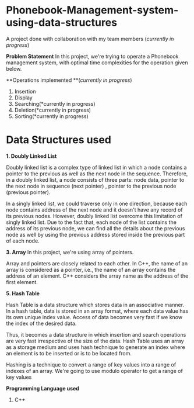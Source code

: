 # Phonebook-Management-system-using-data-structures

A project done with collaboration with my team members (*currently in progress*)

**Problem Statement**
In this project, we're trying to operate a Phonebook management system, with optimal time complexities for the operation given below.

**Operations implemented **(*currently in progress*)
1. Insertion
2. Display
3. Searching(*currently in progress)
4. Deletion(*currently in progress)
5. Sorting(*currently in progress)

# Data Structures used

**1. Doubly Linked List** 

Doubly linked list is a complex type of linked list in which a node contains a pointer to the previous as well as the next node in the sequence. Therefore, in a doubly linked list, a node consists of three parts: node data, pointer to the next node in sequence (next pointer) , pointer to the previous node (previous pointer).

In a singly linked list, we could traverse only in one direction, because each node contains address of the next node and it doesn't have any record of its previous nodes. However, doubly linked list overcome this limitation of singly linked list. Due to the fact that, each node of the list contains the address of its previous node, we can find all the details about the previous node as well by using the previous address stored inside the previous part of each node.

**3. Array**
In this project, we're using array of pointers.

Array and pointers are closely related to each other. In C++, the name of an array is considered às a pointer, i.e., the name of an array contains the address of an element. C++ considers the array name as the address of the first element.

**5. Hash Table**

Hash Table is a data structure which stores data in an associative manner. In a hash table, data is stored in an array format, where each data value has its own unique index value. Access of data becomes very fast if we know the index of the desired data.

Thus, it becomes a data structure in which insertion and search operations are very fast irrespective of the size of the data. Hash Table uses an array as a storage medium and uses hash technique to generate an index where an element is to be inserted or is to be located from.

Hashing is a technique to convert a range of key values into a range of indexes of an array. We're going to use modulo operator to get a range of key values

**Programming Language used**
1. C++
